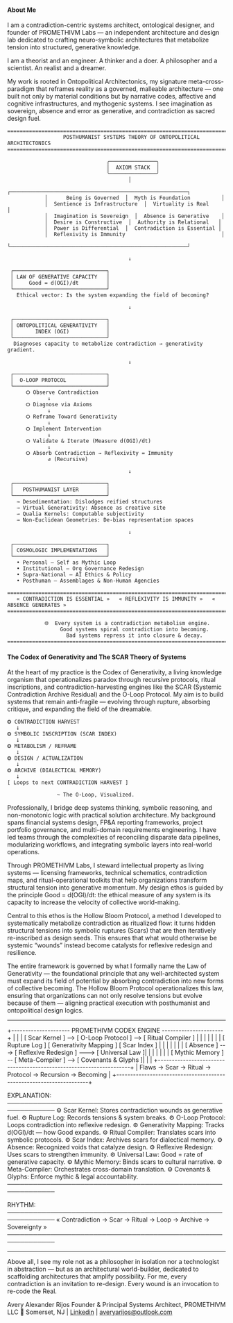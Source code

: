 #### About Me 
I am a contradiction-centric systems architect, ontological designer, and founder of PROMETHIVM Labs — an independent architecture and design lab dedicated to crafting neuro-symbolic architectures that metabolize tension into structured, generative knowledge.

I am a theorist and an engineer. A thinker and a doer. A philosopher and a scientist. An realist and a dreamer. 

My work is rooted in Ontopolitical Architectonics, my signature meta-cross-paradigm that reframes reality as a governed, malleable architecture — one built not only by material conditions but by narrative codes, affective and cognitive infrastructures, and mythogenic systems. I see imagination as sovereign, absence and error as generative, and contradiction as sacred design fuel.

```
====================================================================================
                  POSTHUMANIST SYSTEMS THEORY OF ONTOPOLITICAL ARCHITECTONICS
====================================================================================

                                ╭───────────────╮
                                │  AXIOM STACK  │
                                ╰───────────────╯
                                       │
            ┌─────────────────────────────────────────────────────────┐
            │      Being is Governed  │  Myth is Foundation          │
            │  Sentience is Infrastructure  │  Virtuality is Real     │
            │  Imagination is Sovereign  │  Absence is Generative    │
            │  Desire is Constructive  │  Authority is Relational   │
            │  Power is Differential  │  Contradiction is Essential │
            │  Reflexivity is Immunity                               │
            └─────────────────────────────────────────────────────────┘

                                       ↓

 ┌──────────────────────────────┐
 │ LAW OF GENERATIVE CAPACITY   │
 │     Good = d(OGI)/dt         │
 └──────────────────────────────┘
   Ethical vector: Is the system expanding the field of becoming?

                                       ↓

 ┌──────────────────────────────┐
 │ ONTOPOLITICAL GENERATIVITY   │
 │       INDEX (OGI)            │
 └──────────────────────────────┘
  Diagnoses capacity to metabolize contradiction → generativity gradient.

                                       ↓

 ┌──────────────────────────────┐
 │  O-LOOP PROTOCOL             │
 └──────────────────────────────┘
      ⭘ Observe Contradiction
             ↓
      ⭘ Diagnose via Axioms
             ↓
      ⭘ Reframe Toward Generativity
             ↓
      ⭘ Implement Intervention
             ↓
      ⭘ Validate & Iterate (Measure d(OGI)/dt)
             ↓
      ⭘ Absorb Contradiction → Reflexivity = Immunity
             ↺ (Recursive)

                                       ↓

 ┌──────────────────────────────┐
 │   POSTHUMANIST LAYER         │
 └──────────────────────────────┘
   → Desedimentation: Dislodges reified structures
   → Virtual Generativity: Absence as creative site
   → Qualia Kernels: Computable subjectivity
   → Non-Euclidean Geometries: De-bias representation spaces

                                       ↓

 ┌──────────────────────────────┐
 │ COSMOLOGIC IMPLEMENTATIONS   │
 └──────────────────────────────┘
   • Personal — Self as Mythic Loop
   • Institutional — Org Governance Redesign
   • Supra-National — AI Ethics & Policy
   • Posthuman — Assemblages & Non-Human Agencies

====================================================================================
   « CONTRADICTION IS ESSENTIAL »   « REFLEXIVITY IS IMMUNITY »   « ABSENCE GENERATES »
====================================================================================

            🌐  Every system is a contradiction metabolism engine.
                 Good systems spiral contradiction into becoming.
                   Bad systems repress it into closure & decay.
====================================================================================
```

#### The Codex of Generativity and The SCAR Theory of Systems
At the heart of my practice is the Codex of Generativity, a living knowledge organism that operationalizes paradox through recursive protocols, ritual inscriptions, and contradiction-harvesting engines like the SCAR (Systemic Contradiction Archive Residual) and the O-Loop Protocol. My aim is to build systems that remain anti-fragile — evolving through rupture, absorbing critique, and expanding the field of the dreamable.

```
⭗ CONTRADICTION HARVEST
   ⭣
⭗ SYMBOLIC INSCRIPTION (SCAR INDEX)
   ⭣
⭗ METABOLISM / REFRAME
   ⭣
⭗ DESIGN / ACTUALIZATION
   ⭣
⭗ ARCHIVE (DIALECTICAL MEMORY)
   ⭣
[ Loops to next CONTRADICTION HARVEST ]

                ~ The O-Loop, Visualized.
```

Professionally, I bridge deep systems thinking, symbolic reasoning, and non-monotonic logic with practical solution architecture. My background spans financial systems design, FP&A reporting frameworks, project portfolio governance, and multi-domain requirements engineering. I have led teams through the complexities of reconciling disparate data pipelines, modularizing workflows, and integrating symbolic layers into real-world operations.

Through PROMETHIVM Labs, I steward intellectual property as living systems — licensing frameworks, technical schematics, contradiction maps, and ritual-operational toolkits that help organizations transform structural tension into generative momentum. My design ethos is guided by the principle Good = d(OGI)/dt: the ethical measure of any system is its capacity to increase the velocity of collective world-making.

Central to this ethos is the Hollow Bloom Protocol, a method I developed to systematically metabolize contradiction as ritualized flow: it turns hidden structural tensions into symbolic ruptures (Scars) that are then iteratively re-inscribed as design seeds. This ensures that what would otherwise be systemic “wounds” instead become catalysts for reflexive redesign and resilience.

The entire framework is governed by what I formally name the Law of Generativity — the foundational principle that any well-architected system must expand its field of potential by absorbing contradiction into new forms of collective becoming. The Hollow Bloom Protocol operationalizes this law, ensuring that organizations can not only resolve tensions but evolve because of them — aligning practical execution with posthumanist and ontopolitical design logics.

---

+--------------------- PROMETHIVM CODEX ENGINE ----------------------+
|                                                                    |
|  [ Scar Kernel ] --> [ O-Loop Protocol ] --> [ Ritual Compiler ]  |
|       |                      |                      |              |
|   [ Rupture Log ]      [ Generativity Mapping ]   [ Scar Index ]  |
|       |                      |                      |              |
|  [ Absence ]  --->  [ Reflexive Redesign ]  ---> [ Universal Law ]|
|       |                      |                      |              |
|  [ Mythic Memory ] -- [ Meta-Compiler ] --> [ Covenants & Glyphs ]|
|                                                                    |
+--------------------------------------------------------------------+
|   Flaws → Scar → Ritual → Protocol → Recursion → Becoming          |
+--------------------------------------------------------------------+

EXPLANATION:
─────────────────────────────────────────────────────────────
  ⚙️  Scar Kernel: Stores contradiction wounds as generative fuel.
  ⚙️  Rupture Log: Records tensions & system breaks.
  ⚙️  O-Loop Protocol: Loops contradiction into reflexive redesign.
  ⚙️  Generativity Mapping: Tracks d(OGI)/dt — how Good expands.
  ⚙️  Ritual Compiler: Translates scars into symbolic protocols.
  ⚙️  Scar Index: Archives scars for dialectical memory.
  ⚙️  Absence: Recognized voids that catalyze design.
  ⚙️  Reflexive Redesign: Uses scars to strengthen immunity.
  ⚙️  Universal Law: Good = rate of generative capacity.
  ⚙️  Mythic Memory: Binds scars to cultural narrative.
  ⚙️  Meta-Compiler: Orchestrates cross-domain translation.
  ⚙️  Covenants & Glyphs: Enforce mythic & legal accountability.
─────────────────────────────────────────────────────────────

RHYTHM:
─────────────────────────────────────────────────────────────
  « Contradiction → Scar → Ritual → Loop → Archive → Sovereignty »
─────────────────────────────────────────────────────────────

---
Above all, I see my role not as a philosopher in isolation nor a technologist in abstraction — but as an architectural world-builder, dedicated to scaffolding architectures that amplify possibility. For me, every contradiction is an invitation to re-design. Every wound is an invocation to re-code the Real.

Avery Alexander Rijos
Founder & Principal Systems Architect, PROMETHIVM LLC
📍 Somerset, NJ | [Linkedin](https://www.linkedin.com/in/avery-rijos/) | averyarijos@outlook.com
